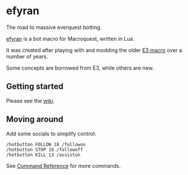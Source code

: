 # efyran

The road to massive everquest botting.

[efyran](https://en.wikipedia.org/wiki/European_route_E4) is a bot macro for Macroquest, written in Lua.

It was created after playing with and modding the older [E3 macro](https://github.com/cream24/Macros) over a number of years.

Some concepts are borrowed from E3, while others are new.


## Getting started

Please see the [wiki](https://github.com/martinlindhe/efyran/wiki/Getting-started).


## Moving around

Add some socials to simplify control:

```
/hotbutton FOLLOW 18 /followon
/hotbutton STOP 18 /followoff
/hotbutton KILL 13 /assiston
```

See [Command Reference](https://github.com/martinlindhe/efyran/wiki/Command-Reference) for more commands.

